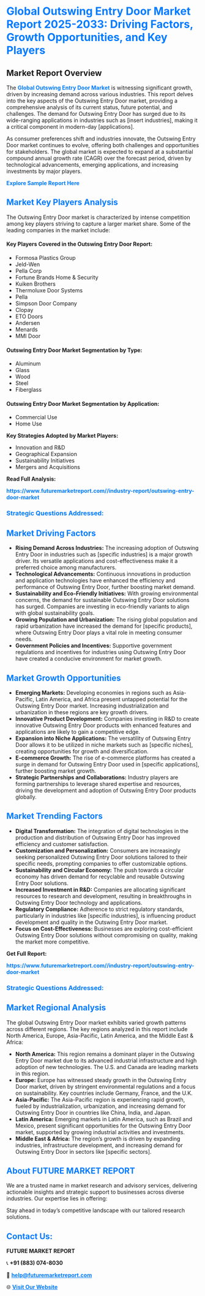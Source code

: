 <h1 style="color: #007BFF;">Global Outswing Entry Door Market Report 2025-2033: Driving Factors, Growth Opportunities, and Key Players</h1>

<section id="overview">
<h2>Market Report Overview</h2>
<p>The <a href="https://www.futuremarketreport.com//industry-report/outswing-entry-door-market" style="color: #007BFF; text-decoration: none;"><strong>Global Outswing Entry Door Market</strong></a> is witnessing significant growth, driven by increasing demand across various industries. This report delves into the key aspects of the Outswing Entry Door market, providing a comprehensive analysis of its current status, future potential, and challenges. The demand for Outswing Entry Door has surged due to its wide-ranging applications in industries such as [insert industries], making it a critical component in modern-day [applications].</p>
<p>As consumer preferences shift and industries innovate, the Outswing Entry Door market continues to evolve, offering both challenges and opportunities for stakeholders. The global market is expected to expand at a substantial compound annual growth rate (CAGR) over the forecast period, driven by technological advancements, emerging applications, and increasing investments by major players.</p>
</section>

<section id="overview">
<p><a href="https://www.futuremarketreport.com//request-sample/reportId=49954" style="color: #007BFF; text-decoration: none;"><strong>Explore Sample Report Here</strong></a></p>
</section>

<section id="key-players">
<h2 style="color: #007BFF;">Market Key Players Analysis</h2>
<p>The Outswing Entry Door market is characterized by intense competition among key players striving to capture a larger market share. Some of the leading companies in the market include:</p>
<h4>Key Players Covered in the Outswing Entry Door Report:</h4>
<ul><li>Formosa Plastics Group</li><li>Jeld-Wen</li><li>Pella Corp</li><li>Fortune Brands Home &amp; Security</li><li>Kuiken Brothers</li><li>Thermoluxe Door Systems</li><li>Pella</li><li>Simpson Door Company</li><li>Clopay</li><li>ETO Doors</li><li>Andersen</li><li>Menards</li><li>MMI Door</li></ul>
<h4>Outswing Entry Door Market Segmentation by Type:</h4>
<ul><li>Aluminum</li><li>Glass</li><li>Wood</li><li>Steel</li><li>Fiberglass</li></ul>

<h4>Outswing Entry Door Market Segmentation by Application:</h4>
<ul><li>Commercial Use</li><li>Home Use</li></ul>
<p><strong>Key Strategies Adopted by Market Players:</strong></p>
<ul>
<li>Innovation and R&D</li>
<li>Geographical Expansion</li>
<li>Sustainability Initiatives</li>
<li>Mergers and Acquisitions</li>
</ul>
</section>

<section>
<p><strong>Read Full Analysis: </strong></p><a href="https://www.futuremarketreport.com//industry-report/outswing-entry-door-market" style="color: #007BFF; text-decoration: none;"><strong>https://www.futuremarketreport.com//industry-report/outswing-entry-door-market</strong></a>
<h3 style="color: #007BFF;">Strategic Questions Addressed:</h3>
</section>

<section id="driving-factors">
<h2 style="color: #007BFF;">Market Driving Factors</h2>
<ul>
<li><strong>Rising Demand Across Industries:</strong> The increasing adoption of Outswing Entry Door in industries such as [specific industries] is a major growth driver. Its versatile applications and cost-effectiveness make it a preferred choice among manufacturers.</li>
<li><strong>Technological Advancements:</strong> Continuous innovations in production and application technologies have enhanced the efficiency and performance of Outswing Entry Door, further boosting market demand.</li>
<li><strong>Sustainability and Eco-Friendly Initiatives:</strong> With growing environmental concerns, the demand for sustainable Outswing Entry Door solutions has surged. Companies are investing in eco-friendly variants to align with global sustainability goals.</li>
<li><strong>Growing Population and Urbanization:</strong> The rising global population and rapid urbanization have increased the demand for [specific products], where Outswing Entry Door plays a vital role in meeting consumer needs.</li>
<li><strong>Government Policies and Incentives:</strong> Supportive government regulations and incentives for industries using Outswing Entry Door have created a conducive environment for market growth.</li>
</ul>
</section>

<section id="growth-opportunities">
<h2 style="color: #007BFF;">Market Growth Opportunities</h2>
<ul>
<li><strong>Emerging Markets:</strong> Developing economies in regions such as Asia-Pacific, Latin America, and Africa present untapped potential for the Outswing Entry Door market. Increasing industrialization and urbanization in these regions are key growth drivers.</li>
<li><strong>Innovative Product Development:</strong> Companies investing in R&D to create innovative Outswing Entry Door products with enhanced features and applications are likely to gain a competitive edge.</li>
<li><strong>Expansion into Niche Applications:</strong> The versatility of Outswing Entry Door allows it to be utilized in niche markets such as [specific niches], creating opportunities for growth and diversification.</li>
<li><strong>E-commerce Growth:</strong> The rise of e-commerce platforms has created a surge in demand for Outswing Entry Door used in [specific applications], further boosting market growth.</li>
<li><strong>Strategic Partnerships and Collaborations:</strong> Industry players are forming partnerships to leverage shared expertise and resources, driving the development and adoption of Outswing Entry Door products globally.</li>
</ul>
</section>

<section id="trending-factors">
<h2 style="color: #007BFF;">Market Trending Factors</h2>
<ul>
<li><strong>Digital Transformation:</strong> The integration of digital technologies in the production and distribution of Outswing Entry Door has improved efficiency and customer satisfaction.</li>
<li><strong>Customization and Personalization:</strong> Consumers are increasingly seeking personalized Outswing Entry Door solutions tailored to their specific needs, prompting companies to offer customizable options.</li>
<li><strong>Sustainability and Circular Economy:</strong> The push towards a circular economy has driven demand for recyclable and reusable Outswing Entry Door solutions.</li>
<li><strong>Increased Investment in R&D:</strong> Companies are allocating significant resources to research and development, resulting in breakthroughs in Outswing Entry Door technology and applications.</li>
<li><strong>Regulatory Compliance:</strong> Adherence to strict regulatory standards, particularly in industries like [specific industries], is influencing product development and quality in the Outswing Entry Door market.</li>
<li><strong>Focus on Cost-Effectiveness:</strong> Businesses are exploring cost-efficient Outswing Entry Door solutions without compromising on quality, making the market more competitive.</li>
</ul>
</section>

<section>
<p><strong>Get Full Report: </strong></p><a href="https://www.futuremarketreport.com//industry-report/outswing-entry-door-market" style="color: #007BFF; text-decoration: none;"><strong>https://www.futuremarketreport.com//industry-report/outswing-entry-door-market</strong></a>
<h3 style="color: #007BFF;">Strategic Questions Addressed:</h3>
</section>


<section id="regional-analysis">
<h2 style="color: #007BFF;">Market Regional Analysis</h2>
<p>The global Outswing Entry Door market exhibits varied growth patterns across different regions. The key regions analyzed in this report include North America, Europe, Asia-Pacific, Latin America, and the Middle East & Africa:</p>
<ul>
<li><strong>North America:</strong> This region remains a dominant player in the Outswing Entry Door market due to its advanced industrial infrastructure and high adoption of new technologies. The U.S. and Canada are leading markets in this region.</li>
<li><strong>Europe:</strong> Europe has witnessed steady growth in the Outswing Entry Door market, driven by stringent environmental regulations and a focus on sustainability. Key countries include Germany, France, and the U.K.</li>
<li><strong>Asia-Pacific:</strong> The Asia-Pacific region is experiencing rapid growth, fueled by industrialization, urbanization, and increasing demand for Outswing Entry Door in countries like China, India, and Japan.</li>
<li><strong>Latin America:</strong> Emerging markets in Latin America, such as Brazil and Mexico, present significant opportunities for the Outswing Entry Door market, supported by growing industrial activities and investments.</li>
<li><strong>Middle East & Africa:</strong> The region’s growth is driven by expanding industries, infrastructure development, and increasing demand for Outswing Entry Door in sectors like [specific sectors].</li>
</ul>
</section>

<footer>
<h2 style="color: #007BFF;">About FUTURE MARKET REPORT</h2>
<p>We are a trusted name in market research and advisory services, delivering actionable insights and strategic support to businesses across diverse industries. Our expertise lies in offering:</p>

<p>Stay ahead in today’s competitive landscape with our tailored research solutions.</p>

<h2 style="color: #007BFF;">Contact Us:</h2>
<p><strong>FUTURE MARKET REPORT</strong></p>
<p>📞 <strong>+91 (883) 074-8030</strong></p>
<p>📧 <strong><a href="mailto:help@futuremarketreport.com" style="color: #007BFF;">help@futuremarketreport.com</a></strong></p>
<p>🌐 <strong><a href="https://www.futuremarketreport.com/" style="color: #007BFF;">Visit Our Website</a></strong></p>
</footer>